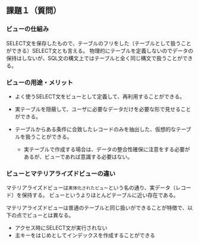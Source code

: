 ## 課題１（質問）
### ビューの仕組み
SELECT文を保存したもので、テーブルのフリをした（テーブルとして扱うことができる）SELECT文とも言える。
物理的にテーブルを定義しないのでデータの保持はしないが、SQL文の構文上ではテーブルと全く同じ構文で扱うことができる。

### ビューの用途・メリット
- よく使うSELECT文をビューとして定義して、再利用することができる。

- 実テーブルを隠蔽して、ユーザに必要なデータだけを必要な形で見せることができる。

- テーブルからある条件に合致したレコードのみを抽出した、仮想的なテーブルを扱うことができる。
  - 実テーブルで作成する場合は、データの整合性確保に注意をする必要があるが、ビューであれば意識する必要はない。

### ビューとマテリアライズドビューの違い
マテリアライズドビューは`実体化されたビュー`という名の通り、実データ（レコード）を保持する。
ビューというよりほとんどテーブルに近い存在である。

マテリアライズドビューは普通のテーブルと同じ扱いができることが特徴で、以下の点でビューとは異なる。
- アクセス時にSELECT文が実行されない
- 主キーをはじめとしてインデックスを作成することができる
